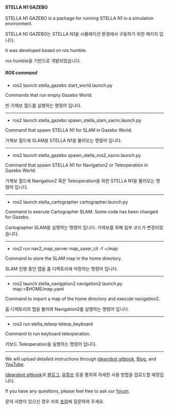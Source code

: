 #### STELLA N1 GAZEBO

STELLA N1 GAZEBO is a package for running STELLA N1 in a simulation environment.

STELLA N1 GAZEBO는 STELLA N1을 시뮬레이션 환경에서 구동하기 위한 패키지 입니다.

It was developed based on ros humble.

ros humble을 기반으로 개발되었습니다.

##### ROS command

+ ros2 launch stella_gazebo start_world.launch.py

Commands that run empty Gazebo World.

빈 가제보 월드를 실행하는 명령어 입니다.

---

+ ros2 launch stella_gazebo spawn_stella_slam_xacro.launch.py

Command that spawn STELLA N1 for SLAM in Gazebo World.

가제보 월드에 SLAM용 STELLA N1을 불러오는 명령어 입니다.

---

+ ros2 launch stella_gazebo spawn_stella_ros2_xacro.launch.py

Command that spawn STELLA N1 for Navigation2 or Teleoperation in Gazebo World.

가제보 월드에 Navigation2 혹은 Teleoperation을 위한 STELLA N1을 불러오는 명령어 입니다.

---

+ ros2 launch stella_cartographer cartographer.launch.py

Command to execute Cartographer SLAM. Some code has been changed for Gazebo.

Cartographer SLAM을 실행하는 명령어 입니다. 가제보를 위해 일부 코드가 변경되었습니다.

---

+ ros2 run nav2_map_server map_saver_cli -f ~/map

Command to store the SLAM map in the home directory.

SLAM 진행 중인 맵을 홈 디렉토리에 저장하는 명령어 입니다.

---

+ ros2 launch stella_navigation2 navigation2.launch.py map:=$HOME/map.yaml

Command to import a map of the home directory and execute navigation2.

홈 디렉토리의 맵을 불러와 Navigation2를 실행하는 명령어 입니다.

---

+ ros2 run stella_teleop teleop_keyboard

Command to run keyboard teleoperation.

키보드 Teleoperation을 실행하는 명령어 입니다. 

---

We will upload detailed instructions through [idearobot gitbook](https://idearobot.gitbook.io/idearobot), [Blog](https://blog.naver.com/idea_robot), and [YouTube](https://www.youtube.com/@idearobot).

[idearobot gitbook](https://idearobot.gitbook.io/idearobot)과 [블로그](https://blog.naver.com/idea_robot), [유튜브](https://www.youtube.com/@idearobot) 등을 통하여 자세한 사용 방법을 업로드할 예정입니다.


If you have any questions, please feel free to ask our [forum](https://idea.synology.me/).

문의 사항이 있으신 경우 저희 [포럼](https://idea.synology.me/)에 질문하여 주세요.